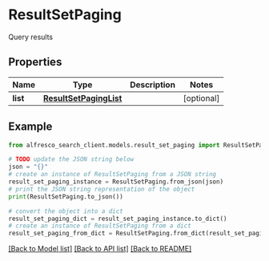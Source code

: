 # ResultSetPaging

Query results

## Properties

Name | Type | Description | Notes
------------ | ------------- | ------------- | -------------
**list** | [**ResultSetPagingList**](ResultSetPagingList.md) |  | [optional] 

## Example

```python
from alfresco_search_client.models.result_set_paging import ResultSetPaging

# TODO update the JSON string below
json = "{}"
# create an instance of ResultSetPaging from a JSON string
result_set_paging_instance = ResultSetPaging.from_json(json)
# print the JSON string representation of the object
print(ResultSetPaging.to_json())

# convert the object into a dict
result_set_paging_dict = result_set_paging_instance.to_dict()
# create an instance of ResultSetPaging from a dict
result_set_paging_from_dict = ResultSetPaging.from_dict(result_set_paging_dict)
```
[[Back to Model list]](../README.md#documentation-for-models) [[Back to API list]](../README.md#documentation-for-api-endpoints) [[Back to README]](../README.md)


